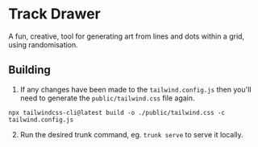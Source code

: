 # Track Drawer

A fun, creative, tool for generating art from lines and dots within a grid, using randomisation.

## Building

1. If any changes have been made to the `tailwind.config.js` then you'll need to generate the `public/tailwind.css` file again.
```text
npx tailwindcss-cli@latest build -o ./public/tailwind.css -c tailwind.config.js
```
2. Run the desired trunk command, eg. `trunk serve` to serve it locally.
